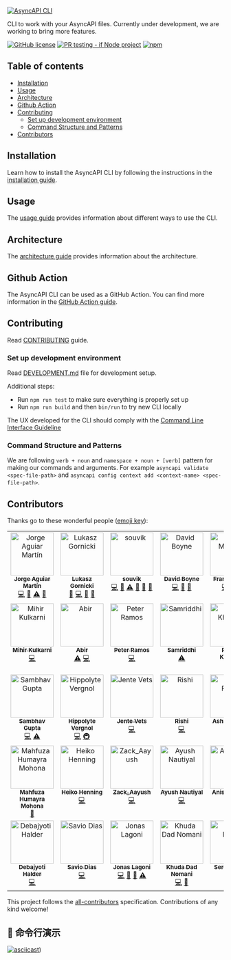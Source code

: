 [![AsyncAPI CLI](./assets/logo.png)](https://www.asyncapi.com/tools/cli)

CLI to work with your AsyncAPI files. Currently under development, we are working to bring more features. 

[![GitHub license](https://img.shields.io/github/license/asyncapi/cli)](https://github.com/asyncapi/cli/blob/master/LICENSE)
[![PR testing - if Node project](https://github.com/asyncapi/cli/actions/workflows/if-nodejs-pr-testing.yml/badge.svg)](https://github.com/asyncapi/cli/actions/workflows/if-nodejs-pr-testing.yml)
[![npm](https://img.shields.io/npm/dw/@asyncapi/cli)](https://www.npmjs.com/package/@asyncapi/cli)

## Table of contents

<!-- toc -->

- [Installation](#installation)
- [Usage](#usage)
- [Architecture](#architecture)
- [Github Action](#github-action)
- [Contributing](#contributing)
  * [Set up development environment](#set-up-development-environment)
  * [Command Structure and Patterns](#command-structure-and-patterns)
- [Contributors](#contributors)

<!-- tocstop -->

## Installation
Learn how to install the AsyncAPI CLI by following the instructions in the [installation guide](/docs/installation.md). 

## Usage
The [usage guide](/docs/usage.md) provides information about different ways to use the CLI.

## Architecture
The [architecture guide](/docs/architecture.md) provides information about the architecture.

## Github Action

The AsyncAPI CLI can be used as a GitHub Action. You can find more information in the [GitHub Action guide](https://www.asyncapi.com/docs/tools/cli/github-action).

## Contributing

Read [CONTRIBUTING](https://github.com/asyncapi/.github/blob/master/CONTRIBUTING.md) guide.

### Set up development environment

Read [DEVELOPMENT.md](/DEVELOPMENT.md) file for development setup.

Additional steps:

- Run `npm run test` to make sure everything is properly set up
- Run `npm run build` and then `bin/run` to try new CLI locally

The UX developed for the CLI should comply with the [Command Line Interface Guideline](https://clig.dev/)

### Command Structure and Patterns

We are following `verb + noun` and `namespace + noun + [verb]` pattern for making our commands and arguments. For example `asyncapi validate <spec-file-path>` and `asyncapi config context add <context-name> <spec-file-path>`.

## Contributors

Thanks go to these wonderful people ([emoji key](https://allcontributors.org/docs/en/emoji-key)):

<!-- ALL-CONTRIBUTORS-LIST:START - Do not remove or modify this section -->
<!-- prettier-ignore-start -->
<!-- markdownlint-disable -->
<table>
  <tbody>
    <tr>
      <td align="center" valign="top" width="14.28%"><a href="https://github.com/jotamusik"><img src="https://avatars.githubusercontent.com/u/14940638?v=4?s=100" width="100px;" alt="Jorge Aguiar Martín"/><br /><sub><b>Jorge Aguiar Martín</b></sub></a><br /><a href="https://github.com/asyncapi/cli/commits?author=jotamusik" title="Code">💻</a> <a href="#ideas-jotamusik" title="Ideas, Planning, & Feedback">🤔</a> <a href="https://github.com/asyncapi/cli/commits?author=jotamusik" title="Tests">⚠️</a> <a href="https://github.com/asyncapi/cli/commits?author=jotamusik" title="Documentation">📖</a></td>
      <td align="center" valign="top" width="14.28%"><a href="https://www.brainfart.dev/"><img src="https://avatars.githubusercontent.com/u/6995927?v=4?s=100" width="100px;" alt="Lukasz Gornicki"/><br /><sub><b>Lukasz Gornicki</b></sub></a><br /><a href="#ideas-derberg" title="Ideas, Planning, & Feedback">🤔</a> <a href="https://github.com/asyncapi/cli/commits?author=derberg" title="Code">💻</a> <a href="https://github.com/asyncapi/cli/pulls?q=is%3Apr+reviewed-by%3Aderberg" title="Reviewed Pull Requests">👀</a> <a href="#maintenance-derberg" title="Maintenance">🚧</a></td>
      <td align="center" valign="top" width="14.28%"><a href="https://souvik.vercel.app/"><img src="https://avatars.githubusercontent.com/u/41781438?v=4?s=100" width="100px;" alt="souvik"/><br /><sub><b>souvik</b></sub></a><br /><a href="https://github.com/asyncapi/cli/commits?author=Souvikns" title="Code">💻</a> <a href="#ideas-Souvikns" title="Ideas, Planning, & Feedback">🤔</a> <a href="https://github.com/asyncapi/cli/commits?author=Souvikns" title="Tests">⚠️</a> <a href="https://github.com/asyncapi/cli/pulls?q=is%3Apr+reviewed-by%3ASouvikns" title="Reviewed Pull Requests">👀</a> <a href="#maintenance-Souvikns" title="Maintenance">🚧</a> <a href="https://github.com/asyncapi/cli/commits?author=Souvikns" title="Documentation">📖</a></td>
      <td align="center" valign="top" width="14.28%"><a href="https://boyney.io/"><img src="https://avatars.githubusercontent.com/u/3268013?v=4?s=100" width="100px;" alt="David Boyne"/><br /><sub><b>David Boyne</b></sub></a><br /><a href="https://github.com/asyncapi/cli/commits?author=boyney123" title="Code">💻</a> <a href="#ideas-boyney123" title="Ideas, Planning, & Feedback">🤔</a> <a href="#maintenance-boyney123" title="Maintenance">🚧</a></td>
      <td align="center" valign="top" width="14.28%"><a href="http://www.fmvilas.com/"><img src="https://avatars.githubusercontent.com/u/242119?v=4?s=100" width="100px;" alt="Fran Méndez"/><br /><sub><b>Fran Méndez</b></sub></a><br /><a href="https://github.com/asyncapi/cli/commits?author=fmvilas" title="Code">💻</a> <a href="#ideas-fmvilas" title="Ideas, Planning, & Feedback">🤔</a> <a href="https://github.com/asyncapi/cli/pulls?q=is%3Apr+reviewed-by%3Afmvilas" title="Reviewed Pull Requests">👀</a></td>
      <td align="center" valign="top" width="14.28%"><a href="https://github.com/magicmatatjahu"><img src="https://avatars.githubusercontent.com/u/20404945?v=4?s=100" width="100px;" alt="Maciej Urbańczyk"/><br /><sub><b>Maciej Urbańczyk</b></sub></a><br /><a href="https://github.com/asyncapi/cli/pulls?q=is%3Apr+reviewed-by%3Amagicmatatjahu" title="Reviewed Pull Requests">👀</a> <a href="#maintenance-magicmatatjahu" title="Maintenance">🚧</a> <a href="#ideas-magicmatatjahu" title="Ideas, Planning, & Feedback">🤔</a></td>
      <td align="center" valign="top" width="14.28%"><a href="https://aayushsahu.com/"><img src="https://avatars.githubusercontent.com/u/54525741?v=4?s=100" width="100px;" alt="Aayush Kumar Sahu"/><br /><sub><b>Aayush Kumar Sahu</b></sub></a><br /><a href="https://github.com/asyncapi/cli/commits?author=aayushmau5" title="Code">💻</a> <a href="https://github.com/asyncapi/cli/commits?author=aayushmau5" title="Tests">⚠️</a></td>
    </tr>
    <tr>
      <td align="center" valign="top" width="14.28%"><a href="https://github.com/mihirterna"><img src="https://avatars.githubusercontent.com/u/31316452?v=4?s=100" width="100px;" alt="Mihir Kulkarni"/><br /><sub><b>Mihir Kulkarni</b></sub></a><br /><a href="https://github.com/asyncapi/cli/commits?author=mihirterna" title="Code">💻</a></td>
      <td align="center" valign="top" width="14.28%"><a href="https://imabp.github.io/resume/"><img src="https://avatars.githubusercontent.com/u/53480076?v=4?s=100" width="100px;" alt="Abir"/><br /><sub><b>Abir</b></sub></a><br /><a href="https://github.com/asyncapi/cli/commits?author=imabp" title="Tests">⚠️</a> <a href="https://github.com/asyncapi/cli/commits?author=imabp" title="Code">💻</a></td>
      <td align="center" valign="top" width="14.28%"><a href="https://github.com/peter-rr"><img src="https://avatars.githubusercontent.com/u/81691177?v=4?s=100" width="100px;" alt="Peter Ramos"/><br /><sub><b>Peter Ramos</b></sub></a><br /><a href="https://github.com/asyncapi/cli/commits?author=peter-rr" title="Code">💻</a></td>
      <td align="center" valign="top" width="14.28%"><a href="https://samridhi-98.github.io/Portfolio"><img src="https://avatars.githubusercontent.com/u/54466041?v=4?s=100" width="100px;" alt="Samriddhi"/><br /><sub><b>Samriddhi</b></sub></a><br /><a href="https://github.com/asyncapi/cli/commits?author=Samridhi-98" title="Tests">⚠️</a></td>
      <td align="center" valign="top" width="14.28%"><a href="https://linktr.ee/KharabePranay"><img src="https://avatars.githubusercontent.com/u/68046838?v=4?s=100" width="100px;" alt="Pranay Kharabe"/><br /><sub><b>Pranay Kharabe</b></sub></a><br /><a href="https://github.com/asyncapi/cli/commits?author=pranay202" title="Code">💻</a></td>
      <td align="center" valign="top" width="14.28%"><a href="https://d-m-oladele.netlify.app/"><img src="https://avatars.githubusercontent.com/u/98895460?v=4?s=100" width="100px;" alt="Damilola Oladele"/><br /><sub><b>Damilola Oladele</b></sub></a><br /><a href="https://github.com/asyncapi/cli/commits?author=activus-d" title="Documentation">📖</a></td>
      <td align="center" valign="top" width="14.28%"><a href="https://github.com/prayutsu"><img src="https://avatars.githubusercontent.com/u/54636525?v=4?s=100" width="100px;" alt="Abhay Garg"/><br /><sub><b>Abhay Garg</b></sub></a><br /><a href="https://github.com/asyncapi/cli/commits?author=prayutsu" title="Code">💻</a> <a href="https://github.com/asyncapi/cli/commits?author=prayutsu" title="Tests">⚠️</a></td>
    </tr>
    <tr>
      <td align="center" valign="top" width="14.28%"><a href="https://github.com/sambhavgupta0705"><img src="https://avatars.githubusercontent.com/u/81870866?v=4?s=100" width="100px;" alt="Sambhav Gupta"/><br /><sub><b>Sambhav Gupta</b></sub></a><br /><a href="https://github.com/asyncapi/cli/commits?author=sambhavgupta0705" title="Code">💻</a> <a href="https://github.com/asyncapi/cli/commits?author=sambhavgupta0705" title="Tests">⚠️</a></td>
      <td align="center" valign="top" width="14.28%"><a href="https://github.com/CyberHippo"><img src="https://avatars.githubusercontent.com/u/18269437?v=4?s=100" width="100px;" alt="Hippolyte Vergnol"/><br /><sub><b>Hippolyte Vergnol</b></sub></a><br /><a href="https://github.com/asyncapi/cli/commits?author=CyberHippo" title="Code">💻</a> <a href="#infra-CyberHippo" title="Infrastructure (Hosting, Build-Tools, etc)">🚇</a></td>
      <td align="center" valign="top" width="14.28%"><a href="https://www.jentevets.com"><img src="https://avatars.githubusercontent.com/u/22449126?v=4?s=100" width="100px;" alt="Jente Vets"/><br /><sub><b>Jente Vets</b></sub></a><br /><a href="https://github.com/asyncapi/cli/commits?author=Vetsoo" title="Code">💻</a></td>
      <td align="center" valign="top" width="14.28%"><a href="https://github.com/kaushik-rishi"><img src="https://avatars.githubusercontent.com/u/52498617?v=4?s=100" width="100px;" alt="Rishi"/><br /><sub><b>Rishi</b></sub></a><br /><a href="https://github.com/asyncapi/cli/commits?author=kaushik-rishi" title="Code">💻</a></td>
      <td align="center" valign="top" width="14.28%"><a href="http://ashishpadhy.live"><img src="https://avatars.githubusercontent.com/u/100484401?v=4?s=100" width="100px;" alt="Ashish Padhy"/><br /><sub><b>Ashish Padhy</b></sub></a><br /><a href="https://github.com/asyncapi/cli/commits?author=Shurtu-gal" title="Code">💻</a></td>
      <td align="center" valign="top" width="14.28%"><a href="https://github.com/meetagrawal09"><img src="https://avatars.githubusercontent.com/u/73902874?v=4?s=100" width="100px;" alt="Meet Agrawal"/><br /><sub><b>Meet Agrawal</b></sub></a><br /><a href="#infra-meetagrawal09" title="Infrastructure (Hosting, Build-Tools, etc)">🚇</a></td>
      <td align="center" valign="top" width="14.28%"><a href="https://www.chinmayyy.tech"><img src="https://avatars.githubusercontent.com/u/112387862?v=4?s=100" width="100px;" alt="Chinmay Shewale"/><br /><sub><b>Chinmay Shewale</b></sub></a><br /><a href="https://github.com/asyncapi/cli/commits?author=chinma-yyy" title="Code">💻</a> <a href="https://github.com/asyncapi/cli/commits?author=chinma-yyy" title="Tests">⚠️</a></td>
    </tr>
    <tr>
      <td align="center" valign="top" width="14.28%"><a href="https://github.com/mhmohona"><img src="https://avatars.githubusercontent.com/u/14244685?v=4?s=100" width="100px;" alt="Mahfuza Humayra Mohona"/><br /><sub><b>Mahfuza Humayra Mohona</b></sub></a><br /><a href="https://github.com/asyncapi/cli/commits?author=mhmohona" title="Documentation">📖</a></td>
      <td align="center" valign="top" width="14.28%"><a href="https://github.com/GreenRover"><img src="https://avatars.githubusercontent.com/u/512850?v=4?s=100" width="100px;" alt="Heiko Henning"/><br /><sub><b>Heiko Henning</b></sub></a><br /><a href="https://github.com/asyncapi/cli/commits?author=GreenRover" title="Code">💻</a></td>
      <td align="center" valign="top" width="14.28%"><a href="https://www.linkedin.com/in/aayush-saini-0a25931b1/"><img src="https://avatars.githubusercontent.com/u/60972989?v=4?s=100" width="100px;" alt="Zack_Aayush"/><br /><sub><b>Zack_Aayush</b></sub></a><br /><a href="https://github.com/asyncapi/cli/commits?author=AayushSaini101" title="Code">💻</a></td>
      <td align="center" valign="top" width="14.28%"><a href="https://github.com/ayushnau"><img src="https://avatars.githubusercontent.com/u/78146753?v=4?s=100" width="100px;" alt="Ayush Nautiyal"/><br /><sub><b>Ayush Nautiyal</b></sub></a><br /><a href="https://github.com/asyncapi/cli/commits?author=ayushnau" title="Code">💻</a></td>
      <td align="center" valign="top" width="14.28%"><a href="https://github.com/AnishKacham"><img src="https://avatars.githubusercontent.com/u/79566582?v=4?s=100" width="100px;" alt="AnishKacham"/><br /><sub><b>AnishKacham</b></sub></a><br /><a href="https://github.com/asyncapi/cli/commits?author=Anish Kacham" title="Code">💻</a></td>
      <td align="center" valign="top" width="14.28%"><a href="https://github.com/aeworxet"><img src="https://avatars.githubusercontent.com/u/16149591?v=4?s=100" width="100px;" alt="Viacheslav Turovskyi"/><br /><sub><b>Viacheslav Turovskyi</b></sub></a><br /><a href="https://github.com/asyncapi/cli/commits?author=aeworxet" title="Code">💻</a></td>
      <td align="center" valign="top" width="14.28%"><a href="https://github.com/amanbedi1"><img src="https://avatars.githubusercontent.com/u/82234871?v=4?s=100" width="100px;" alt="Amanpreet Singh Bedi "/><br /><sub><b>Amanpreet Singh Bedi </b></sub></a><br /><a href="https://github.com/asyncapi/cli/commits?author=amanbedi1" title="Code">💻</a></td>
    </tr>
    <tr>
      <td align="center" valign="top" width="14.28%"><a href="https://github.com/ron-debajyoti"><img src="https://avatars.githubusercontent.com/u/22571664?v=4?s=100" width="100px;" alt="Debajyoti Halder"/><br /><sub><b>Debajyoti Halder</b></sub></a><br /><a href="https://github.com/asyncapi/cli/commits?author=ron-debajyoti" title="Code">💻</a></td>
      <td align="center" valign="top" width="14.28%"><a href="https://github.com/Savio629"><img src="https://avatars.githubusercontent.com/u/91362589?v=4?s=100" width="100px;" alt="Savio Dias"/><br /><sub><b>Savio Dias</b></sub></a><br /><a href="https://github.com/asyncapi/cli/commits?author=Savio629" title="Code">💻</a></td>
      <td align="center" valign="top" width="14.28%"><a href="https://github.com/jonaslagoni"><img src="https://avatars.githubusercontent.com/u/13396189?v=4?s=100" width="100px;" alt="Jonas Lagoni"/><br /><sub><b>Jonas Lagoni</b></sub></a><br /><a href="https://github.com/asyncapi/cli/commits?author=jonaslagoni" title="Code">💻</a> <a href="#ideas-jonaslagoni" title="Ideas, Planning, & Feedback">🤔</a> <a href="https://github.com/asyncapi/cli/pulls?q=is%3Apr+reviewed-by%3Ajonaslagoni" title="Reviewed Pull Requests">👀</a> <a href="https://github.com/asyncapi/cli/commits?author=jonaslagoni" title="Tests">⚠️</a></td>
      <td align="center" valign="top" width="14.28%"><a href="https://github.com/KhudaDad414"><img src="https://avatars.githubusercontent.com/u/32505158?v=4?s=100" width="100px;" alt="Khuda Dad Nomani"/><br /><sub><b>Khuda Dad Nomani</b></sub></a><br /><a href="https://github.com/asyncapi/cli/commits?author=KhudaDad414" title="Code">💻</a> <a href="https://github.com/asyncapi/cli/commits?author=KhudaDad414" title="Documentation">📖</a></td>
      <td align="center" valign="top" width="14.28%"><a href="https://github.com/smoya"><img src="https://avatars.githubusercontent.com/u/1083296?v=4?s=100" width="100px;" alt="Sergio Moya "/><br /><sub><b>Sergio Moya </b></sub></a><br /><a href="https://github.com/asyncapi/cli/commits?author=smoya" title="Code">💻</a></td>
      <td align="center" valign="top" width="14.28%"><a href="https://github.com/Vishal2002"><img src="https://avatars.githubusercontent.com/u/35897449?v=4?s=100" width="100px;" alt="Vishal Sharma"/><br /><sub><b>Vishal Sharma</b></sub></a><br /><a href="https://github.com/asyncapi/cli/commits?author=Vishal2002" title="Code">💻</a></td>
    </tr>
  </tbody>
</table>

<!-- markdownlint-restore -->
<!-- prettier-ignore-end -->

<!-- ALL-CONTRIBUTORS-LIST:END -->

This project follows the [all-contributors](https://github.com/all-contributors/all-contributors) specification. Contributions of any kind welcome!

## 🎥 命令行演示

[![asciicast](https://asciinema.org/connect/aa27c072-a7f3-4908-b05c-1891c6dd1707.svg)](https://asciinema.org/connect/aa27c072-a7f3-4908-b05c-1891c6dd1707))

